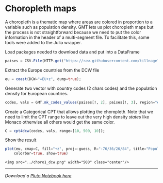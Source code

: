 # Choropleth maps

A choropleth is a thematic map where areas are colored in proportion to a variable such as population density. GMT lets us plot choropleth maps but the process is not straightforward because we need to put the color information in the header of a multi-segment file. To facilitate this, some tools were added to the Julia wrapper.

Load packages needed to download data and put into a DataFrame


```julia
paises = CSV.File(HTTP.get("https://raw.githubusercontent.com/tillnagel/unfolding/master/data/data/countries-population-density.csv").body, delim=';') |> DataFrame;
```

Extract the Europe countries from the DCW file

```julia
eu = coast(DCW="=EU+z", dump=true);
```

Generate two vector with country codes (2 chars codes) and the population density for European countries.

```julia
codes, vals = GMT.mk_codes_values(paises[!, 2], paises[!, 3], region="eu");
```

Create a Categorical CPT that allows plotting the choropleth.
Note that we need to limit the CPT range to leave out the very high density *states* like Monaco otherwise all others would get the same color.

```julia
C = cpt4dcw(codes, vals, range=[10, 500, 10]);
```

Show the result

```julia
plot(eu, cmap=C, fill="+z", proj=:guess, R="-76/36/26/84", title="Population density",
	colorbar=true, show=true)
```

```@raw html
<img src="../choro1_dcw.png" width="500" class="center"/>
```

---

*Download a [Pluto Notebook here](contourf.jl)*
